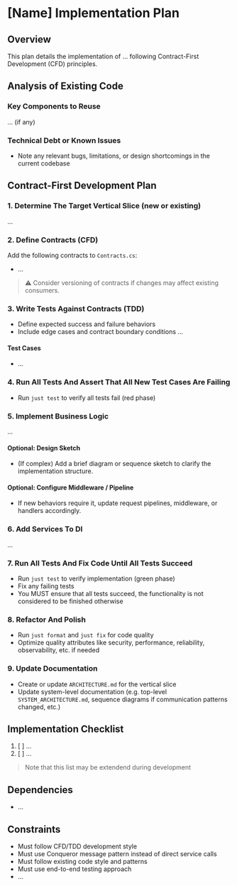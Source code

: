 # [Name] Implementation Plan

## Overview

This plan details the implementation of ... following Contract-First Development (CFD) principles.

## Analysis of Existing Code

### Key Components to Reuse

... (if any)

### Technical Debt or Known Issues

- Note any relevant bugs, limitations, or design shortcomings in the current codebase

## Contract-First Development Plan

### 1. Determine The Target Vertical Slice (new or existing)

...

### 2. Define Contracts (CFD)

Add the following contracts to `Contracts.cs`:

- ...

> ⚠️ Consider versioning of contracts if changes may affect existing consumers.

### 3. Write Tests Against Contracts (TDD)

- Define expected success and failure behaviors
- Include edge cases and contract boundary conditions
...

#### Test Cases

- ...

### 4. Run All Tests And Assert That All New Test Cases Are Failing

- Run `just test` to verify all tests fail (red phase)

### 5. Implement Business Logic

...

#### Optional: Design Sketch

- (If complex) Add a brief diagram or sequence sketch to clarify the implementation structure.

#### Optional: Configure Middleware / Pipeline

- If new behaviors require it, update request pipelines, middleware, or handlers accordingly.

### 6. Add Services To DI

...

### 7. Run All Tests And Fix Code Until All Tests Succeed

- Run `just test` to verify implementation (green phase)
- Fix any failing tests
- You MUST ensure that all tests succeed, the functionality is not considered to be finished otherwise

### 8. Refactor And Polish

- Run `just format` and `just fix` for code quality
- Optimize quality attributes like security, performance, reliability, observability, etc. if needed

### 9. Update Documentation

- Create or update `ARCHITECTURE.md` for the vertical slice
- Update system-level documentation (e.g. top-level `SYSTEM_ARCHITECTURE.md`, sequence diagrams if communication patterns changed, etc.)

## Implementation Checklist

1. [ ] ...
2. [ ] ...

> Note that this list may be extendend during development

## Dependencies

- ...

## Constraints

- Must follow CFD/TDD development style
- Must use Conqueror message pattern instead of direct service calls
- Must follow existing code style and patterns
- Must use end-to-end testing approach
- ...
